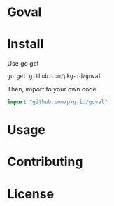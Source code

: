 # Goval

# Install

Use go get
```shell
go get github.com/pkg-id/goval
```

Then, import to your own code
```go
import "github.com/pkg-id/goval"
```

# Usage

# Contributing

# License